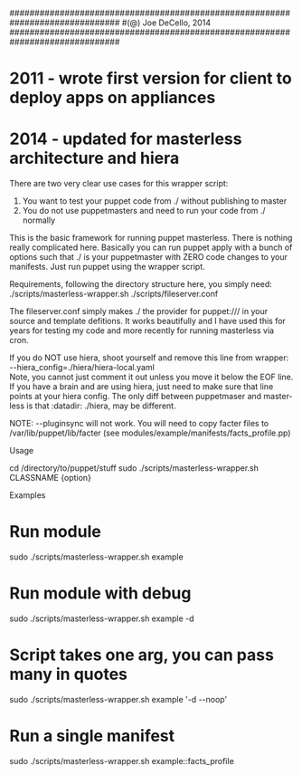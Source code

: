 ##############################################################################
#(@) Joe DeCello, 2014
##############################################################################
# 2011 - wrote first version for client to deploy apps on appliances
# 2014 - updated for masterless architecture and hiera

There are two very clear use cases for this wrapper script:
1. You want to test your puppet code from ./ without publishing to master
2. You do not use puppetmasters and need to run your code from ./ normally

This is the basic framework for running puppet masterless.   There is nothing
really complicated here.  Basically you can run puppet apply with a bunch of
options such that ./ is your puppetmaster with ZERO code changes to your 
manifests.   Just run puppet using the wrapper script.   

Requirements, following the directory structure here, you simply need:
 ./scripts/masterless-wrapper.sh
 ./scripts/fileserver.conf

The fileserver.conf simply makes ./ the provider for puppet:/// in your source
and template defitions.   It works beautifully and I have used this for years
for testing my code and more recently for running masterless via cron.

If you do NOT use hiera, shoot yourself and remove this line from wrapper:
 --hiera_config=./hiera/hiera-local.yaml \
Note, you cannot just comment it out unless you move it below the EOF line.
If you have a brain and are using hiera, just need to make sure that line
points at your hiera config.   The only diff between puppetmaser and master-
less is that :datadir: ./hiera, may be different.

NOTE: --pluginsync will not work.   You will need to copy facter files to 
/var/lib/puppet/lib/facter  (see modules/example/manifests/facts_profile.pp)

Usage

cd /directory/to/puppet/stuff
sudo ./scripts/masterless-wrapper.sh CLASSNAME {option}

Examples

# Run module
sudo ./scripts/masterless-wrapper.sh example

# Run module with debug
sudo ./scripts/masterless-wrapper.sh example -d

# Script takes one arg, you can pass many in quotes
sudo ./scripts/masterless-wrapper.sh example '-d --noop'

# Run a single manifest
sudo ./scripts/masterless-wrapper.sh example::facts_profile

